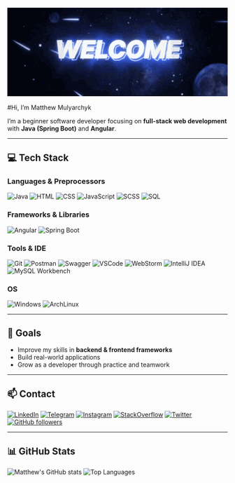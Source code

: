 ![Header](https://github.com/Mattew-M/Mattew-M/blob/main/assets/2.gif)

#Hi, I’m Matthew Mulyarchyk

I’m a beginner software developer focusing on **full-stack web development** with **Java (Spring Boot)** and **Angular**.

---

## 💻 Tech Stack

### Languages & Preprocessors
![Java](https://img.shields.io/badge/Java-ED8B00?style=for-the-badge&logo=openjdk&logoColor=white)
![HTML](https://img.shields.io/badge/HTML5-E34F26?style=for-the-badge&logo=html5&logoColor=white)
![CSS](https://img.shields.io/badge/CSS-1572B6?style=for-the-badge&logo=css3&logoColor=white)
![JavaScript](https://img.shields.io/badge/JavaScript-F7DF1E?style=for-the-badge&logo=javascript&logoColor=white)
![SCSS](https://img.shields.io/badge/SCSS-CC6699?style=for-the-badge&logo=sass&logoColor=white)
![SQL](https://img.shields.io/badge/SQL-4479A1?style=for-the-badge&logo=mysql&logoColor=white)

### Frameworks & Libraries
![Angular](https://img.shields.io/badge/Angular-DD0031?style=for-the-badge&logo=angular&logoColor=white)
![Spring Boot](https://img.shields.io/badge/Spring_Boot-6DB33F?style=for-the-badge&logo=spring&logoColor=white)

### Tools & IDE
![Git](https://img.shields.io/badge/Git-F05032?style=for-the-badge&logo=git&logoColor=white)
![Postman](https://img.shields.io/badge/Postman-FF6C37?style=for-the-badge&logo=postman&logoColor=white)
![Swagger](https://img.shields.io/badge/Swagger-85EA2D?style=for-the-badge&logo=swagger&logoColor=white)
![VSCode](https://img.shields.io/badge/VSCode-0078D4?style=for-the-badge&logo=visual%20studio%20code&logoColor=white)
![WebStorm](https://img.shields.io/badge/WebStorm-000000?style=for-the-badge&logo=WebStorm&logoColor=white)
![IntelliJ IDEA](https://img.shields.io/badge/IntelliJ_IDEA-000000?style=for-the-badge&logo=intellij-idea&logoColor=white)
![MySQL Workbench](https://img.shields.io/badge/MySQL_Workbench-00758F?style=for-the-badge&logo=mysql&logoColor=white)


### OS
![Windows](https://img.shields.io/badge/Windows-00A4EF?style=for-the-badge&logo=windows&logoColor=white)
![ArchLinux](https://img.shields.io/badge/Arch_Linux-1793D1?style=for-the-badge&logo=arch-linux&logoColor=white)

---

## 🚀 Goals
- Improve my skills in **backend & frontend frameworks**  
- Build real-world applications  
- Grow as a developer through practice and teamwork  

---

## 📫 Contact
[![LinkedIn](https://img.shields.io/badge/LinkedIn-0077B5?style=for-the-badge&logo=linkedin&logoColor=white)](https://www.linkedin.com/in/matthew-mulyarchyk-997583316)
[![Telegram](https://img.shields.io/badge/Telegram-2CA5E0?style=for-the-badge&logo=telegram&logoColor=white)](https://t.me/Rinkachiruku)
[![Instagram](https://img.shields.io/badge/-Instagram-%23E4405F?style=for-the-badge&logo=instagram&logoColor=white)](https://www.instagram.com/matviy.mulyarchyk)
[![StackOverflow](https://img.shields.io/badge/Stack_Overflow-FE7A16?style=for-the-badge&logo=stack-overflow&logoColor=white)](https://stackoverflow.com/users/23768872/matthew)
[![Twitter](https://img.shields.io/badge/Twitter-1DA1F2?style=for-the-badge&logo=twitter&logoColor=white)](https://x.com/Mattew147)
[![GitHub followers](https://img.shields.io/github/followers/Mattew-M?style=for-the-badge)](https://github.com/Mattew-M)

---

## 📊 GitHub Stats
![Matthew's GitHub stats](https://github-readme-stats.vercel.app/api?username=Mattew-M&show_icons=true&theme=radical&hide_border=true&count_private=true)
![Top Languages](https://github-readme-stats.vercel.app/api/top-langs/?username=Mattew-M&layout=compact&theme=radical&hide_border=true&count_private=true)
